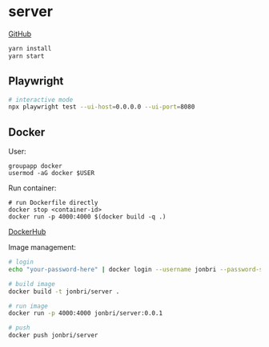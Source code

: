 # server

[GitHub](https://github.com/jonbri/server)

```sh
yarn install
yarn start
```

## Playwright

```sh
# interactive mode
npx playwright test --ui-host=0.0.0.0 --ui-port=8080
```

## Docker

User:
```
groupapp docker
usermod -aG docker $USER
```

Run container:

```
# run Dockerfile directly
docker stop <container-id>
docker run -p 4000:4000 $(docker build -q .)
```

[DockerHub](https://hub.docker.com/repository/docker/jonbri/server/general)

Image management:
```sh
# login
echo "your-password-here" | docker login --username jonbri --password-stdin

# build image
docker build -t jonbri/server .

# run image
docker run -p 4000:4000 jonbri/server:0.0.1

# push
docker push jonbri/server
```

